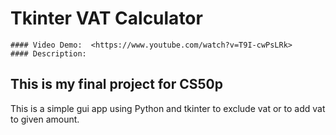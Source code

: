  
# Tkinter VAT Calculator
    #### Video Demo:  <https://www.youtube.com/watch?v=T9I-cwPsLRk>
    #### Description:

## This is my final project for CS50p
This is a simple gui app using Python and tkinter to exclude vat or to add vat to given amount.
